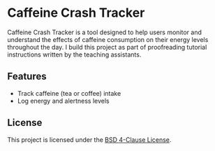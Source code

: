 # Caffeine Crash Tracker

Caffeine Crash Tracker is a tool designed to help users monitor and understand the effects of caffeine consumption on their energy levels throughout the day.
I build this project as part of proofreading tutorial instructions written by the teaching assistants.

## Features

- Track caffeine (tea or coffee) intake
- Log energy and alertness levels

## License

This project is licensed under the [BSD 4-Clause License](./LICENSE.md).
